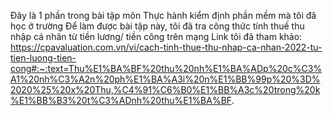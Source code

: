 Đây là 1 phần trong bài tập môn Thực hành kiểm định phần mềm mà tôi đã học ở trường
Để làm được bài tập này, tôi đã tra công thức tính thuế thu nhập cá nhân từ tiền lương/ tiền công trên mạng
Link tôi đã tham khảo:
https://cpavaluation.com.vn/vi/cach-tinh-thue-thu-nhap-ca-nhan-2022-tu-tien-luong-tien-cong#:~:text=Thu%E1%BA%BF%20thu%20nh%E1%BA%ADp%20c%C3%A1%20nh%C3%A2n%20ph%E1%BA%A3i%20n%E1%BB%99p%20%3D%2020%25%20x%20Thu,%C4%91%C6%B0%E1%BB%A3c%20trong%20k%E1%BB%B3%20t%C3%ADnh%20thu%E1%BA%BF.
